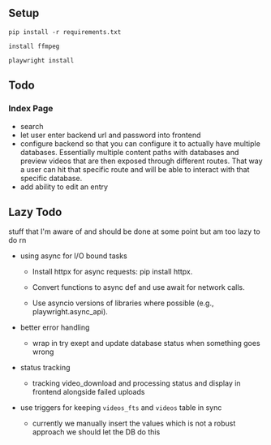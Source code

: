 ## Setup

`pip install -r requirements.txt`

`install ffmpeg`

`playwright install`

## Todo

### Index Page

- search
- let user enter backend url and password into frontend
- configure backend so that you can configure it to actually have multiple databases. Essentially multiple content paths with databases and preview videos that are then exposed through different routes. That way a user can hit that specific route and will be able to interact with that specific database.
- add ability to edit an entry

## Lazy Todo

stuff that I'm aware of and should be done at some point but am too lazy to do rn

- using async for I/O bound tasks

  - Install httpx for async requests: pip install httpx.

  - Convert functions to async def and use await for network calls.

  - Use asyncio versions of libraries where possible (e.g., playwright.async_api).

- better error handling

  - wrap in try exept and update database status when something goes wrong

- status tracking

  - tracking video_download and processing status and display in frontend alongside failed uploads

- use triggers for keeping `videos_fts` and `videos` table in sync

  - currently we manually insert the values which is not a robust approach we should let the DB do this
